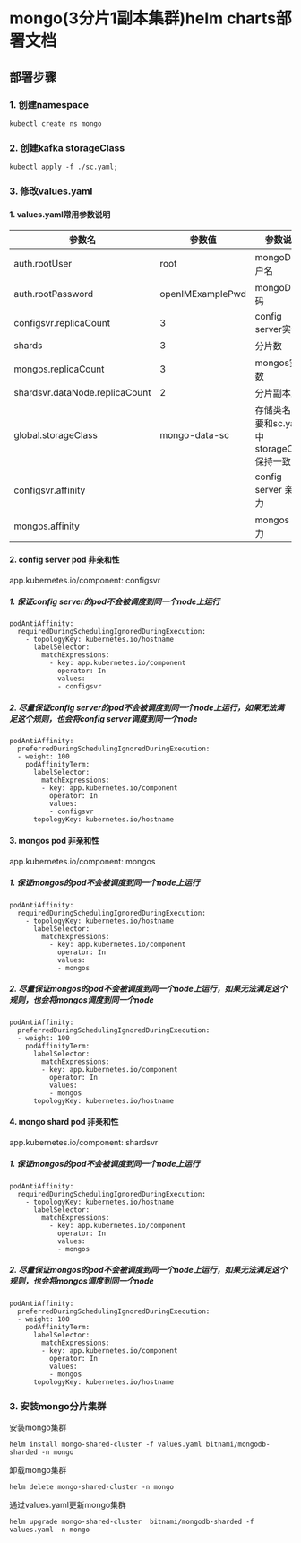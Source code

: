 # mongo(3分片1副本集群)helm charts部署文档
## 部署步骤
### 1. 创建namespace
```
kubectl create ns mongo
```
### 2. 创建kafka storageClass
```
kubectl apply -f ./sc.yaml;
```

### 3. 修改values.yaml
#### 1. values.yaml常用参数说明
|参数名   | 参数值|  参数说明    |
|  ----  | ----  | --- |
| auth.rootUser | root | mongoDB用户名 |
| auth.rootPassword | openIMExamplePwd | mongoDB密码 |
| configsvr.replicaCount|  3  | config server实例数 |
| shards | 3 | 分片数|
| mongos.replicaCount | 3 | mongos实例数 |
| shardsvr.dataNode.replicaCount | 2 | 分片副本总数 | 
|global.storageClass| mongo-data-sc |存储类名，需要和sc.yaml中storageClass保持一致|
| configsvr.affinity | |config server 亲和力 |
| mongos.affinity | | mongos 亲和力|

#### 2. config server pod 非亲和性
app.kubernetes.io/component: configsvr
##### 1. 保证config server的pod不会被调度到同一个node上运行
```
podAntiAffinity:
  requiredDuringSchedulingIgnoredDuringExecution:
    - topologyKey: kubernetes.io/hostname
      labelSelector:
        matchExpressions: 
          - key: app.kubernetes.io/component
            operator: In 
            values: 
            - configsvr
```
##### 2. 尽量保证config server的pod不会被调度到同一个node上运行，如果无法满足这个规则，也会将config server调度到同一个node
```
podAntiAffinity:
  preferredDuringSchedulingIgnoredDuringExecution:
  - weight: 100
    podAffinityTerm:
      labelSelector:
        matchExpressions:
        - key: app.kubernetes.io/component
          operator: In
          values:
          - configsvr
      topologyKey: kubernetes.io/hostname
```

#### 3. mongos pod 非亲和性
app.kubernetes.io/component: mongos
##### 1. 保证mongos的pod不会被调度到同一个node上运行
```
podAntiAffinity:
  requiredDuringSchedulingIgnoredDuringExecution:
    - topologyKey: kubernetes.io/hostname
      labelSelector:
        matchExpressions: 
          - key: app.kubernetes.io/component
            operator: In 
            values: 
            - mongos
```
##### 2. 尽量保证mongos的pod不会被调度到同一个node上运行，如果无法满足这个规则，也会将mongos调度到同一个node
```
podAntiAffinity:
  preferredDuringSchedulingIgnoredDuringExecution:
  - weight: 100
    podAffinityTerm:
      labelSelector:
        matchExpressions:
        - key: app.kubernetes.io/component
          operator: In
          values:
          - mongos
      topologyKey: kubernetes.io/hostname
```

#### 4. mongo shard pod 非亲和性
app.kubernetes.io/component: shardsvr
##### 1. 保证mongos的pod不会被调度到同一个node上运行
```
podAntiAffinity:
  requiredDuringSchedulingIgnoredDuringExecution:
    - topologyKey: kubernetes.io/hostname
      labelSelector:
        matchExpressions: 
          - key: app.kubernetes.io/component
            operator: In 
            values: 
            - mongos
```
##### 2. 尽量保证mongos的pod不会被调度到同一个node上运行，如果无法满足这个规则，也会将mongos调度到同一个node
```
podAntiAffinity:
  preferredDuringSchedulingIgnoredDuringExecution:
  - weight: 100
    podAffinityTerm:
      labelSelector:
        matchExpressions:
        - key: app.kubernetes.io/component
          operator: In
          values:
          - mongos
      topologyKey: kubernetes.io/hostname
```

### 3. 安装mongo分片集群
安装mongo集群
```
helm install mongo-shared-cluster -f values.yaml bitnami/mongodb-sharded -n mongo
```

卸载mongo集群
```
helm delete mongo-shared-cluster -n mongo
```

通过values.yaml更新mongo集群
```
helm upgrade mongo-shared-cluster  bitnami/mongodb-sharded -f values.yaml -n mongo
```